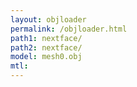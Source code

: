 ```yaml
---
layout: objloader
permalink: /objloader.html
path1: nextface/
path2: nextface/
model: mesh0.obj
mtl:
---
```

